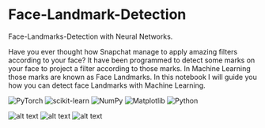 # Face-Landmark-Detection
Face-Landmarks-Detection with Neural Networks.

Have you ever thought how Snapchat manage to apply amazing filters according to your face? It have been programmed to detect some marks on your face to project a filter according to those marks. In Machine Learning those marks are known as Face Landmarks. In this notebook I will guide you how you can detect face Landmarks with Machine Learning.

![PyTorch](https://img.shields.io/badge/PyTorch-%23EE4C2C.svg?style=for-the-badge&logo=PyTorch&logoColor=white)
![scikit-learn](https://img.shields.io/badge/scikit--learn-%23F7931E.svg?style=for-the-badge&logo=scikit-learn&logoColor=white)
![NumPy](https://img.shields.io/badge/numpy-%23013243.svg?style=for-the-badge&logo=numpy&logoColor=white)
![Matplotlib](https://img.shields.io/badge/Matplotlib-%23ffffff.svg?style=for-the-badge&logo=Matplotlib&logoColor=black)
![Python](https://img.shields.io/badge/python-3670A0?style=for-the-badge&logo=python&logoColor=ffdd54)

![alt text](https://production-media.paperswithcode.com/tasks/Screenshot_2019-11-22_at_20.21.00_jiyQulV_Rp9kYkQ.png)
![alt text](https://encrypted-tbn0.gstatic.com/images?q=tbn:ANd9GcT9F31WjJz5EXtfBPccJ0ILv0LvOGb7Le_phuRxWslOy2NolQseE4W7i_XH43s1v9pxsuo&usqp=CAU)
![alt text](https://encrypted-tbn0.gstatic.com/images?q=tbn:ANd9GcQnkZ4vrJ54532_3APHRZkP1kzxSmdO1IpBrnp4oAYgEyTwDTWdoaUtEJA3kGp4IY2brew&usqp=CAU)


